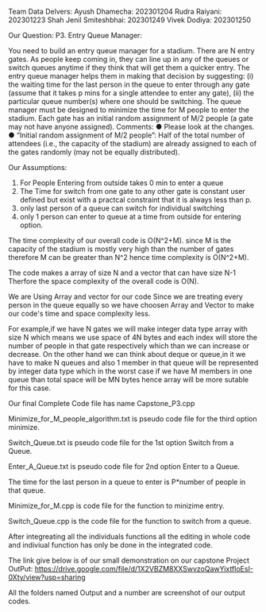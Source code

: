 Team Data Delvers:
Ayush Dhamecha: 202301204
Rudra Raiyani: 202301223
Shah Jenil Smiteshbhai: 202301249
Vivek Dodiya: 202301250

Our Question:
P3. Entry Queue Manager:

You need to build an entry queue manager for a stadium. There are N entry gates.
As people keep coming in, they can line up in any of the queues or switch queues
anytime if they think that will get them a quicker entry. The entry queue manager
helps them in making that decision by suggesting:
(i) the waiting time for the last person in the queue to enter through any gate
(assume that it takes p mins for a single attendee to enter any gate),
(ii) the particular queue number(s) where one should be switching.
The queue manager must be designed to minimize the time for M people to enter
the stadium. Each gate has an initial random assignment of M/2 people (a gate
may not have anyone assigned).
Comments:
● Please look at the changes.
● “Initial random assignment of M/2 people”: Half of the total number of
attendees (i.e., the capacity of the stadium) are already assigned to each
of the gates randomly (may not be equally distributed).




Our Assumptions:
1. For People Entering from outside takes 0 min to enter a queue
2. The Time for switch from one gate to any other gate is constant user defined but exist with a practcal constraint that it is always less than p.
3. only last person of a queue can switch for individual switching
4. only 1 person can enter to queue at a time from outside for entering option.


The time complexity of our overall code is O(N^2+M).
since M is the capacity of the stadium is mostly very high than the number of gates therefore M can be greater than N^2 hence time complexity is O(N^2+M).


The code makes a array of size N and a vector that can have size N-1 
Therfore the space complexity of the overall code is O(N).


We are Using Array and vector for our code Since we are treating every person in the queue equally so we have choosen Array and Vector to make our code's time and space complexity less.


For example,if we have N gates we will make integer data type array with size N which means we use space of 4N bytes and each index will store the number of people in that gate respectively which than we can increase or decrease.
On the other hand we can think about deque or queue,in it we have to make N queues and also 1 member in that queue will be represented by integer data type which in the worst case if we have M members in one queue than total space will be MN bytes hence array will be more sutable for this case.


Our final Complete Code file has name Capstone_P3.cpp

Minimize_for_M_people_algorithm.txt is pseudo code file for the third option minimize.

Switch_Queue.txt is pseudo code file for the 1st option Switch from a Queue.

Enter_A_Queue.txt is pseudo code file for 2nd option Enter to a Queue.

The time for the last person in a queue to enter is P*number of people in that queue.

Minimize_for_M.cpp is code file for the function to minizime entry.

Switch_Queue.cpp is the code file for the function to switch from a queue.

After integreating all the individuals functions all the editing in whole code and indiviual function has only be done in the integrated code.

The link give below is of our small demonstration on our capstone Project OutPut:
    https://drive.google.com/file/d/1X2VBZM8XXSwvzoQawYixtfloEsI-0Xty/view?usp=sharing

All the folders named Output and a number are screenshot of our output codes.
